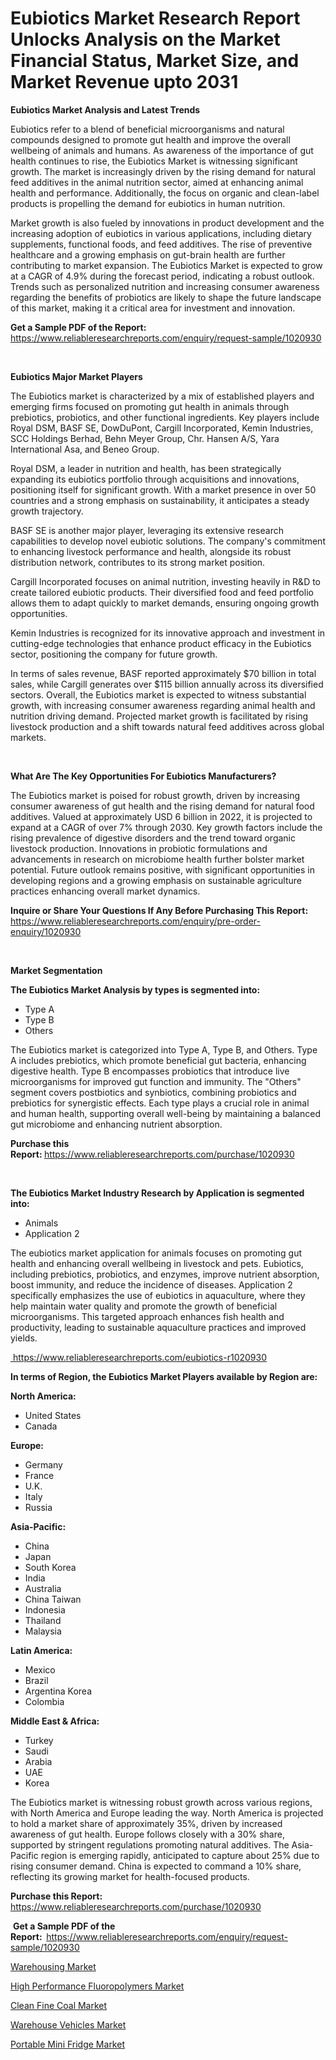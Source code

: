 <p><h1>Eubiotics Market Research Report Unlocks Analysis on the Market Financial Status, Market Size, and Market Revenue upto 2031</h1></p><p><strong>Eubiotics Market Analysis and Latest Trends</strong></p>
<p><p>Eubiotics refer to a blend of beneficial microorganisms and natural compounds designed to promote gut health and improve the overall wellbeing of animals and humans. As awareness of the importance of gut health continues to rise, the Eubiotics Market is witnessing significant growth. The market is increasingly driven by the rising demand for natural feed additives in the animal nutrition sector, aimed at enhancing animal health and performance. Additionally, the focus on organic and clean-label products is propelling the demand for eubiotics in human nutrition.</p><p>Market growth is also fueled by innovations in product development and the increasing adoption of eubiotics in various applications, including dietary supplements, functional foods, and feed additives. The rise of preventive healthcare and a growing emphasis on gut-brain health are further contributing to market expansion. The Eubiotics Market is expected to grow at a CAGR of 4.9% during the forecast period, indicating a robust outlook. Trends such as personalized nutrition and increasing consumer awareness regarding the benefits of probiotics are likely to shape the future landscape of this market, making it a critical area for investment and innovation.</p></p>
<p><strong>Get a Sample PDF of the Report:&nbsp;</strong> <a href="https://www.reliableresearchreports.com/enquiry/request-sample/1020930?utm_campaign=4&utm_medium=2&utm_source=Github&utm_content=ia&utm_term=17112024&utm_id=eubiotics">https://www.reliableresearchreports.com/enquiry/request-sample/1020930</a></p>
<p>&nbsp;</p>
<p><strong>Eubiotics Major Market Players</strong></p>
<p><p>The Eubiotics market is characterized by a mix of established players and emerging firms focused on promoting gut health in animals through prebiotics, probiotics, and other functional ingredients. Key players include Royal DSM, BASF SE, DowDuPont, Cargill Incorporated, Kemin Industries, SCC Holdings Berhad, Behn Meyer Group, Chr. Hansen A/S, Yara International Asa, and Beneo Group.</p><p>Royal DSM, a leader in nutrition and health, has been strategically expanding its eubiotics portfolio through acquisitions and innovations, positioning itself for significant growth. With a market presence in over 50 countries and a strong emphasis on sustainability, it anticipates a steady growth trajectory.</p><p>BASF SE is another major player, leveraging its extensive research capabilities to develop novel eubiotic solutions. The company's commitment to enhancing livestock performance and health, alongside its robust distribution network, contributes to its strong market position. </p><p>Cargill Incorporated focuses on animal nutrition, investing heavily in R&D to create tailored eubiotic products. Their diversified food and feed portfolio allows them to adapt quickly to market demands, ensuring ongoing growth opportunities.</p><p>Kemin Industries is recognized for its innovative approach and investment in cutting-edge technologies that enhance product efficacy in the Eubiotics sector, positioning the company for future growth. </p><p>In terms of sales revenue, BASF reported approximately $70 billion in total sales, while Cargill generates over $115 billion annually across its diversified sectors. Overall, the Eubiotics market is expected to witness substantial growth, with increasing consumer awareness regarding animal health and nutrition driving demand. Projected market growth is facilitated by rising livestock production and a shift towards natural feed additives across global markets.</p></p>
<p>&nbsp;</p>
<p><strong>What Are The Key Opportunities For Eubiotics Manufacturers?</strong></p>
<p><p>The Eubiotics market is poised for robust growth, driven by increasing consumer awareness of gut health and the rising demand for natural food additives. Valued at approximately USD 6 billion in 2022, it is projected to expand at a CAGR of over 7% through 2030. Key growth factors include the rising prevalence of digestive disorders and the trend toward organic livestock production. Innovations in probiotic formulations and advancements in research on microbiome health further bolster market potential. Future outlook remains positive, with significant opportunities in developing regions and a growing emphasis on sustainable agriculture practices enhancing overall market dynamics.</p></p>
<p><strong>Inquire or Share Your Questions If Any Before Purchasing This Report:</strong> <a href="https://www.reliableresearchreports.com/enquiry/pre-order-enquiry/1020930?utm_campaign=4&utm_medium=2&utm_source=Github&utm_content=ia&utm_term=17112024&utm_id=eubiotics">https://www.reliableresearchreports.com/enquiry/pre-order-enquiry/1020930</a></p>
<p>&nbsp;</p>
<p><strong>Market Segmentation</strong></p>
<p><strong>The Eubiotics Market Analysis by types is segmented into:</strong></p>
<p><ul><li>Type A</li><li>Type B</li><li>Others</li></ul></p>
<p><p>The Eubiotics market is categorized into Type A, Type B, and Others. Type A includes prebiotics, which promote beneficial gut bacteria, enhancing digestive health. Type B encompasses probiotics that introduce live microorganisms for improved gut function and immunity. The "Others" segment covers postbiotics and synbiotics, combining probiotics and prebiotics for synergistic effects. Each type plays a crucial role in animal and human health, supporting overall well-being by maintaining a balanced gut microbiome and enhancing nutrient absorption.</p></p>
<p><strong>Purchase this Report:&nbsp;</strong><a href="https://www.reliableresearchreports.com/purchase/1020930?utm_campaign=4&utm_medium=2&utm_source=Github&utm_content=ia&utm_term=17112024&utm_id=eubiotics">https://www.reliableresearchreports.com/purchase/1020930</a></p>
<p>&nbsp;</p>
<p><strong>The Eubiotics Market Industry Research by Application is segmented into:</strong></p>
<p><ul><li>Animals</li><li>Application 2</li></ul></p>
<p><p>The eubiotics market application for animals focuses on promoting gut health and enhancing overall wellbeing in livestock and pets. Eubiotics, including prebiotics, probiotics, and enzymes, improve nutrient absorption, boost immunity, and reduce the incidence of diseases. Application 2 specifically emphasizes the use of eubiotics in aquaculture, where they help maintain water quality and promote the growth of beneficial microorganisms. This targeted approach enhances fish health and productivity, leading to sustainable aquaculture practices and improved yields.</p></p>
<p><a href="https://www.reliableresearchreports.com/eubiotics-r1020930?utm_campaign=4&utm_medium=2&utm_source=Github&utm_content=ia&utm_term=17112024&utm_id=eubiotics">&nbsp;https://www.reliableresearchreports.com/eubiotics-r1020930</a></p>
<p><strong>In terms of Region, the Eubiotics Market Players available by Region are:</strong></p>
<p>
    <p> <strong> North America: </strong>
        <ul>
            <li>United States</li>
            <li>Canada</li>
        </ul>
        </p> 
    <p> <strong> Europe: </strong>
        <ul>
            <li>Germany</li>
            <li>France</li>
            <li>U.K.</li>
            <li>Italy</li>
            <li>Russia</li>
        </ul>
        </p> 
    <p> <strong> Asia-Pacific: </strong>
        <ul>
            <li>China</li>
            <li>Japan</li>
            <li>South Korea</li>
            <li>India</li>
            <li>Australia</li>
            <li>China Taiwan</li>
            <li>Indonesia</li>
            <li>Thailand</li>
            <li>Malaysia</li>
        </ul>
        </p> 
    <p> <strong> Latin America: </strong>
        <ul>
            <li>Mexico</li>
            <li>Brazil</li>
            <li>Argentina Korea</li>
            <li>Colombia</li>
        </ul>
        </p> 
    <p> <strong> Middle East & Africa: </strong>
        <ul>
            <li>Turkey</li>
            <li>Saudi</li>
            <li>Arabia</li>
            <li>UAE</li>
            <li>Korea</li>
        </ul>
    </p>
    </p>
<p><p>The Eubiotics market is witnessing robust growth across various regions, with North America and Europe leading the way. North America is projected to hold a market share of approximately 35%, driven by increased awareness of gut health. Europe follows closely with a 30% share, supported by stringent regulations promoting natural additives. The Asia-Pacific region is emerging rapidly, anticipated to capture about 25% due to rising consumer demand. China is expected to command a 10% share, reflecting its growing market for health-focused products.</p></p>
<p><strong>Purchase this Report: </strong><a href="https://www.reliableresearchreports.com/purchase/1020930?utm_campaign=4&utm_medium=2&utm_source=Github&utm_content=ia&utm_term=17112024&utm_id=eubiotics">https://www.reliableresearchreports.com/purchase/1020930</a></p>
<p>&nbsp;<strong>Get a Sample PDF of the Report:&nbsp;&nbsp;</strong><a href="https://www.reliableresearchreports.com/enquiry/request-sample/1020930?utm_campaign=4&utm_medium=2&utm_source=Github&utm_content=ia&utm_term=17112024&utm_id=eubiotics">https://www.reliableresearchreports.com/enquiry/request-sample/1020930</a></p>
<p><strong></strong></p>
<p><p><a href="https://issuu.com/reportprime-2/docs/warehousing-market-size-2030.pptx_54acafce7a6999?utm_campaign=4&utm_medium=2&utm_source=Github&utm_content=ia&utm_term=17112024&utm_id=eubiotics">Warehousing Market</a></p><p><a href="https://github.com/FosterFahey91/Market-Research-Report-List-1/blob/main/high-performance-fluoropolymers-market.md?utm_campaign=4&utm_medium=2&utm_source=Github&utm_content=ia&utm_term=17112024&utm_id=eubiotics">High Performance Fluoropolymers Market</a></p><p><a href="https://github.com/Rekhakhatun65/Market-Research-Report-List-1/blob/main/clean-fine-coal-market.md?utm_campaign=4&utm_medium=2&utm_source=Github&utm_content=ia&utm_term=17112024&utm_id=eubiotics">Clean Fine Coal Market</a></p><p><a href="https://issuu.com/reportprime-2/docs/warehouse-vehicles-market-size-2030_815b0a4bae7f09?utm_campaign=4&utm_medium=2&utm_source=Github&utm_content=ia&utm_term=17112024&utm_id=eubiotics">Warehouse Vehicles Market</a></p><p><a href="https://www.linkedin.com/pulse/portable-mini-fridge-market-segmentation-geographical-regions-x6lre?utm_campaign=4&utm_medium=2&utm_source=Github&utm_content=ia&utm_term=17112024&utm_id=eubiotics">Portable Mini Fridge Market</a></p></p>
